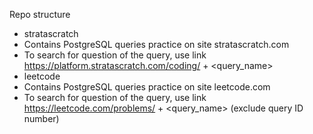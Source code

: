 Repo structure
- stratascratch
 - Contains PostgreSQL queries practice on site stratascratch.com  
 - To search for question of the query, use link https://platform.stratascratch.com/coding/ + <query_name>
- leetcode
 - Contains PostgreSQL queries practice on site leetcode.com  
 - To search for question of the query, use link https://leetcode.com/problems/ + <query_name> (exclude query ID number)
